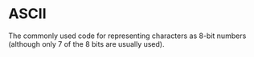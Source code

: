 # ASCII

The commonly used code for representing characters as 8-bit numbers (although only 7 of the 8 bits are usually used).
